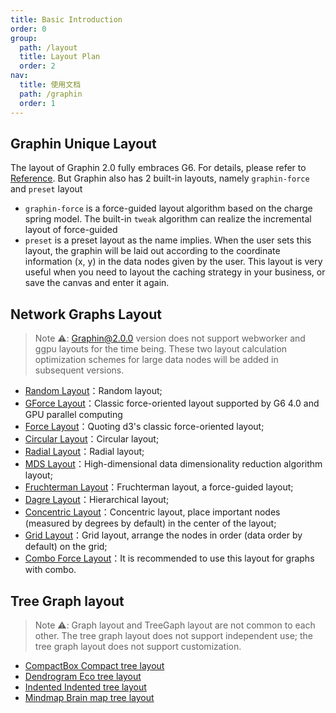 ```yaml
---
title: Basic Introduction
order: 0
group:
  path: /layout
  title: Layout Plan
  order: 2
nav:
  title: 使用文档
  path: /graphin
  order: 1
---
```


## Graphin Unique Layout

The layout of Graphin 2.0 fully embraces G6. For details, please refer to [Reference](https://g6.antv.vision/en/docs/api/graphLayout/guide). But Graphin also has 2 built-in layouts, namely `graphin-force` and `preset` layout

- `graphin-force` is a force-guided layout algorithm based on the charge spring model. The built-in `tweak` algorithm can realize the incremental layout of force-guided
- `preset` is a preset layout as the name implies. When the user sets this layout, the graphin will be laid out according to the coordinate information (x, y) in the data nodes given by the user. This layout is very useful when you need to layout the caching strategy in your business, or save the canvas and enter it again.

## Network Graphs Layout

> Note ⚠️: Graphin@2.0.0 version does not support webworker and ggpu layouts for the time being. These two layout calculation optimization schemes for large data nodes will be added in subsequent versions.

- [Random Layout](https://g6.antv.vision/en/docs/api/graphLayout/random)：Random layout;
- [GForce Layout](https://g6.antv.vision/en/docs/api/graphLayout/gforce)：Classic force-oriented layout supported by G6 4.0 and GPU parallel computing
- [Force Layout](https://g6.antv.vision/en/docs/api/graphLayout/force)：Quoting d3's classic force-oriented layout;
- [Circular Layout](https://g6.antv.vision/en/docs/api/graphLayout/circular)：Circular layout;
- [Radial Layout](https://g6.antv.vision/en/docs/api/graphLayout/radial)：Radial layout;
- [MDS Layout](https://g6.antv.vision/en/docs/api/graphLayout/mds)：High-dimensional data dimensionality reduction algorithm layout;
- [Fruchterman Layout](https://g6.antv.vision/en/docs/api/graphLayout/fruchterman)：Fruchterman layout, a force-guided layout;
- [Dagre Layout](https://g6.antv.vision/en/docs/api/graphLayout/dagre)：Hierarchical layout;
- [Concentric Layout](https://g6.antv.vision/en/docs/api/graphLayout/concentric)：Concentric layout, place important nodes (measured by degrees by default) in the center of the layout;
- [Grid Layout](https://g6.antv.vision/en/docs/api/graphLayout/grid)：Grid layout, arrange the nodes in order (data order by default) on the grid;
- [Combo Force Layout](https://g6.antv.vision/en/docs/api/graphLayout/combo-force)：It is recommended to use this layout for graphs with combo.

## Tree Graph layout

> Note ⚠️: Graph layout and TreeGaph layout are not common to each other. The tree graph layout does not support independent use; the tree graph layout does not support customization.

- [CompactBox Compact tree layout](https://g6.antv.vision/en/docs/api/treeGraphLayout/compactBox)
- [Dendrogram Eco tree layout](https://g6.antv.vision/en/docs/api/treeGraphLayout/dendrogram)
- [Indented Indented tree layout](https://g6.antv.vision/en/docs/api/treeGraphLayout/indented)
- [Mindmap Brain map tree layout](https://g6.antv.vision/en/docs/api/treeGraphLayout/mindmap)
